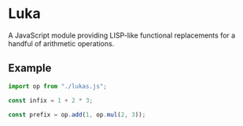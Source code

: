 # Luka

A JavaScript module providing LISP-like functional replacements for a handful of arithmetic operations.

## Example

```javascript
import op from "./lukas.js";

const infix = 1 + 2 * 3;

const prefix = op.add(1, op.mul(2, 3));
```
